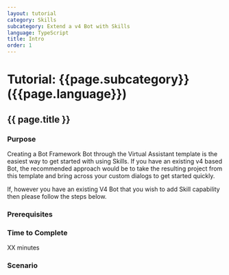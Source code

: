 ```yaml
---
layout: tutorial
category: Skills
subcategory: Extend a v4 Bot with Skills
language: TypeScript
title: Intro
order: 1
---
```


# Tutorial: {{page.subcategory}} ({{page.language}})

## {{ page.title }}

### Purpose

Creating a Bot Framework Bot through the Virtual Assistant template is the easiest way to get started with using Skills. If you have an existing v4 based Bot, the recommended approach would be to take the resulting project from this template and bring across your custom dialogs to get started quickly.

If, however you have an existing V4 Bot that you wish to add Skill capability then please follow the steps below.

### Prerequisites

### Time to Complete

XX minutes

### Scenario

